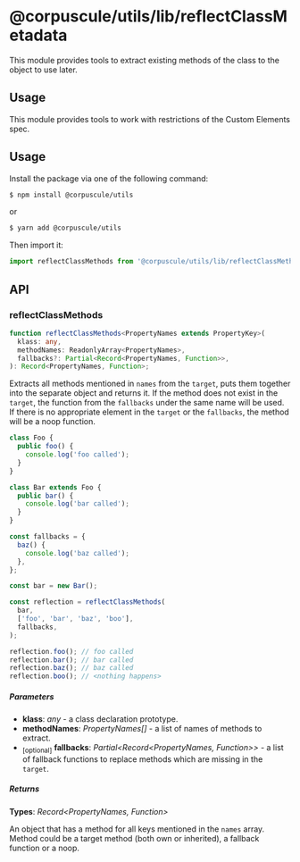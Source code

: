 # @corpuscule/utils/lib/reflectClassMetadata

This module provides tools to extract existing methods of the class to the
object to use later.

## Usage

This module provides tools to work with restrictions of the Custom Elements
spec.

## Usage

Install the package via one of the following command:

```bash
$ npm install @corpuscule/utils
```

or

```bash
$ yarn add @corpuscule/utils
```

Then import it:

```typescript
import reflectClassMethods from '@corpuscule/utils/lib/reflectClassMethods';
```

## API

### reflectClassMethods

```typescript
function reflectClassMethods<PropertyNames extends PropertyKey>(
  klass: any,
  methodNames: ReadonlyArray<PropertyNames>,
  fallbacks?: Partial<Record<PropertyNames, Function>>,
): Record<PropertyNames, Function>;
```

Extracts all methods mentioned in `names` from the `target`, puts them together
into the separate object and returns it. If the method does not exist in the
`target`, the function from the `fallbacks` under the same name will be used. If
there is no appropriate element in the `target` or the `fallbacks`, the method
will be a noop function.

```typescript
class Foo {
  public foo() {
    console.log('foo called');
  }
}

class Bar extends Foo {
  public bar() {
    console.log('bar called');
  }
}

const fallbacks = {
  baz() {
    console.log('baz called');
  },
};

const bar = new Bar();

const reflection = reflectClassMethods(
  bar,
  ['foo', 'bar', 'baz', 'boo'],
  fallbacks,
);

reflection.foo(); // foo called
reflection.bar(); // bar called
reflection.baz(); // baz called
reflection.boo(); // <nothing happens>
```

##### Parameters

- **klass**: _any_ - a class declaration prototype.
- **methodNames**: _PropertyNames[]_ - a list of names of methods to extract.
- <sub>[optional]</sub> **fallbacks**: _Partial<Record<PropertyNames, Function>>_ -
  a list of fallback functions to replace methods which are missing in the
  `target`.

##### Returns

**Types**: _Record<PropertyNames, Function>_

An object that has a method for all keys mentioned in the `names` array. Method
could be a target method (both own or inherited), a fallback function or a noop.
